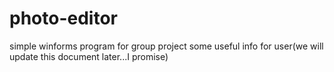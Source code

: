 # photo-editor
simple winforms program for group project
some useful info for user(we will update this document later...I promise)
